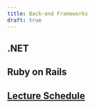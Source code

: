 ```yaml
---
title: Back-end Frameworks
draft: true
---
```


## .NET

## Ruby on Rails

## [Lecture Schedule](./high-level-schedule)
